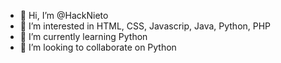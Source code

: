 - 👋 Hi, I’m @HackNieto
- 👀 I’m interested in HTML, CSS, Javascrip, Java, Python, PHP
- 🌱 I’m currently learning Python
- 💞️ I’m looking to collaborate on Python

<!---
HackNieto/HackNieto is a ✨ special ✨ repository because its `README.md` (this file) appears on your GitHub profile.
You can click the Preview link to take a look at your changes.
--->

